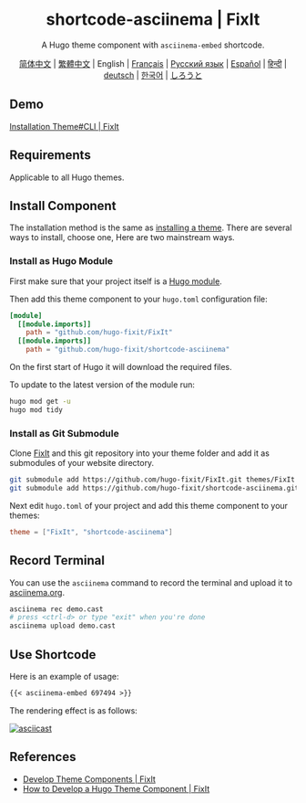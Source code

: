 <!-- markdownlint-disable-file MD033 MD041 -->
<h1 align="center">shortcode-asciinema | FixIt</h1>

<div align="center" class="ignore">
  <p>A Hugo theme component with <code>asciinema-embed</code> shortcode.</p>
  <a href="/README.md">简体中文</a> |
  <a href="https://fixit.lruihao.cn/zh-cn/ecosystem/hugo-fixit/shortcode-asciinema/?lang=chinese_traditional">繁體中文</a> |
  English |
  <a href="https://fixit.lruihao.cn/ecosystem/hugo-fixit/shortcode-asciinema/?lang=french">Français</a> |
  <a href="https://fixit.lruihao.cn/ecosystem/hugo-fixit/shortcode-asciinema/?lang=russian">Русский язык</a> |
  <a href="https://fixit.lruihao.cn/ecosystem/hugo-fixit/shortcode-asciinema/?lang=spanish">Español</a> |
  <a href="https://fixit.lruihao.cn/ecosystem/hugo-fixit/shortcode-asciinema/?lang=hindi">हिन्दी</a> |
  <a href="https://fixit.lruihao.cn/ecosystem/hugo-fixit/shortcode-asciinema/?lang=german">deutsch</a> |
  <a href="https://fixit.lruihao.cn/ecosystem/hugo-fixit/shortcode-asciinema/?lang=korean">한국어</a> |
  <a href="https://fixit.lruihao.cn/ecosystem/hugo-fixit/shortcode-asciinema/?lang=japanese">しろうと</a>
</div>

## Demo

[Installation Theme#CLI  | FixIt](https://fixit.lruihao.cn/documentation/installation/#cli)

## Requirements

Applicable to all Hugo themes.

## Install Component

The installation method is the same as [installing a theme](https://fixit.lruihao.cn/documentation/installation/). There are several ways to install, choose one, Here are two mainstream ways.

### Install as Hugo Module

First make sure that your project itself is a [Hugo module](https://gohugo.io/hugo-modules/use-modules/#initialize-a-new-module).

Then add this theme component to your `hugo.toml` configuration file:

```toml
[module]
  [[module.imports]]
    path = "github.com/hugo-fixit/FixIt"
  [[module.imports]]
    path = "github.com/hugo-fixit/shortcode-asciinema"
```

On the first start of Hugo it will download the required files.

To update to the latest version of the module run:

```bash
hugo mod get -u
hugo mod tidy
```

### Install as Git Submodule

Clone [FixIt](https://github.com/hugo-fixit/FixIt) and this git repository into your theme folder and add it as submodules of your website directory.

```bash
git submodule add https://github.com/hugo-fixit/FixIt.git themes/FixIt
git submodule add https://github.com/hugo-fixit/shortcode-asciinema.git themes/shortcode-asciinema
```

Next edit `hugo.toml` of your project and add this theme component to your themes:

```toml
theme = ["FixIt", "shortcode-asciinema"]
```

## Record Terminal

You can use the `asciinema` command to record the terminal and upload it to [asciinema.org](https://asciinema.org/).

```bash
asciinema rec demo.cast
# press <ctrl-d> or type "exit" when you're done
asciinema upload demo.cast
```

## Use Shortcode

Here is an example of usage:

```markdown
{{< asciinema-embed 697494 >}}
```

The rendering effect is as follows:

[![asciicast](https://asciinema.org/a/697494.svg)](https://asciinema.org/a/697494)

## References

- [Develop Theme Components | FixIt](https://fixit.lruihao.cn/contributing/components/)
- [How to Develop a Hugo Theme Component | FixIt](https://fixit.lruihao.cn/components/dev-component/)
